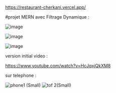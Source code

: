 
https://restaurant-cherkani.vercel.app/



#projet MERN avec Filtrage Dynamique  :


![image](https://github.com/Cherkani/Restaurant_Filter_MERN/assets/124716884/42fe54c6-5a0e-4d7f-be89-8208f16174ab)


![image](https://github.com/Cherkani/Restaurant_Filter_MERN/assets/124716884/7467e6fe-403b-4115-a3bf-f3c4a4936f9c)



![image](https://github.com/Cherkani/Restaurant_Filter_MERN/assets/124716884/4b346894-4659-4b01-a628-5fd75e5a86b5)



version initial video :

https://www.youtube.com/watch?v=HcJqxjQkXM8

sur telephone :




![phone1 (Small)](https://github.com/Cherkani/Restaurant_Filter_MERN/assets/124716884/9e97734e-268e-442a-9f9b-36b6e1f382b3)
![tof 2(Small)](https://github.com/Cherkani/Restaurant_Filter_MERN/assets/124716884/cce03e5d-5628-4c71-8f3a-15417c6550e9)
